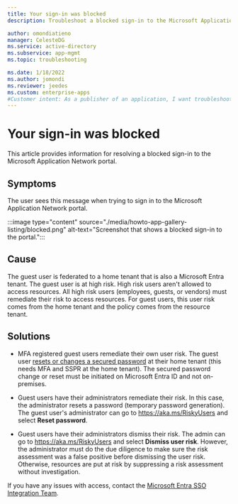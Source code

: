 ```yaml
---
title: Your sign-in was blocked
description: Troubleshoot a blocked sign-in to the Microsoft Application Network portal. 

author: omondiatieno
manager: CelesteDG
ms.service: active-directory
ms.subservice: app-mgmt
ms.topic: troubleshooting

ms.date: 1/18/2022
ms.author: jomondi
ms.reviewer: jeedes
ms.custom: enterprise-apps
#Customer intent: As a publisher of an application, I want troubleshoot a blocked sign-in to the Microsoft Application Network portal.
---
```


# Your sign-in was blocked

This article provides information for resolving a blocked sign-in to the Microsoft Application Network portal.

## Symptoms

The user sees this message when trying to sign in to the Microsoft Application Network portal.

:::image type="content" source="./media/howto-app-gallery-listing/blocked.png" alt-text="Screenshot that shows a blocked sign-in to the portal.":::

## Cause

The guest user is federated to a home tenant that is also a Microsoft Entra tenant. The guest user is at high risk. High risk users aren't allowed to access resources. All high risk users (employees, guests, or vendors) must remediate their risk to access resources. For guest users, this user risk comes from the home tenant and the policy comes from the resource tenant.
 
## Solutions

- MFA registered guest users remediate their own user risk. The guest user [resets or changes a secured password](https://aka.ms/sspr) at their home tenant (this needs MFA and SSPR at the home tenant). The secured password change or reset must be initiated on Microsoft Entra ID and not on-premises.

- Guest users have their administrators remediate their risk. In this case, the administrator resets a password (temporary password generation). The guest user's administrator can go to https://aka.ms/RiskyUsers and select **Reset password**.

- Guest users have their administrators dismiss their risk. The admin can go to https://aka.ms/RiskyUsers and select **Dismiss user risk**. However, the administrator must do the due diligence to make sure the risk assessment was a false positive before dismissing the user risk. Otherwise, resources are put at risk by suppressing a risk assessment without investigation.

If you have any issues with access, contact the [Microsoft Entra SSO Integration Team](mailto:SaaSApplicationIntegrations@service.microsoft.com).

